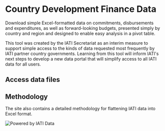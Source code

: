 # Country Development Finance Data

Download simple Excel-formatted data on commitments, disbursements and expenditures, as well as forward-looking budgets, presented simply by country and region and designed to enable easy analysis in a pivot table.

This tool was created by the IATI Secretariat as an interim measure to support simple access to the kinds of data requested most frequently by IATI partner country governments. Learning from this tool will inform IATI's next steps to develop a new data portal that will simplify access to all IATI data for all users.

## Access data files

<DownloadFile />

## Methodology
The site also contains a detailed methodology for flattening IATI data into Excel format.

<p class="center-logo">
	<img src="/powered-by-iati.png" alt="Powered by IATI Data" />
</p>